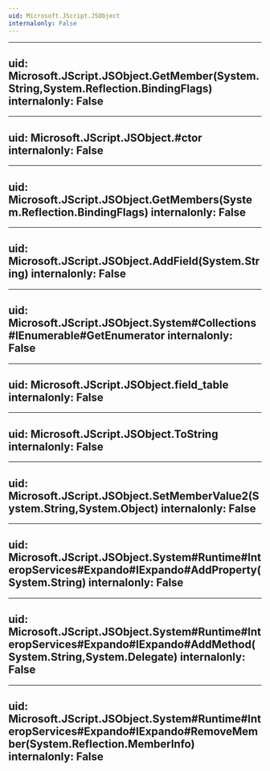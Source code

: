 ```yaml
---
uid: Microsoft.JScript.JSObject
internalonly: False
---
```


---
uid: Microsoft.JScript.JSObject.GetMember(System.String,System.Reflection.BindingFlags)
internalonly: False
---

---
uid: Microsoft.JScript.JSObject.#ctor
internalonly: False
---

---
uid: Microsoft.JScript.JSObject.GetMembers(System.Reflection.BindingFlags)
internalonly: False
---

---
uid: Microsoft.JScript.JSObject.AddField(System.String)
internalonly: False
---

---
uid: Microsoft.JScript.JSObject.System#Collections#IEnumerable#GetEnumerator
internalonly: False
---

---
uid: Microsoft.JScript.JSObject.field_table
internalonly: False
---

---
uid: Microsoft.JScript.JSObject.ToString
internalonly: False
---

---
uid: Microsoft.JScript.JSObject.SetMemberValue2(System.String,System.Object)
internalonly: False
---

---
uid: Microsoft.JScript.JSObject.System#Runtime#InteropServices#Expando#IExpando#AddProperty(System.String)
internalonly: False
---

---
uid: Microsoft.JScript.JSObject.System#Runtime#InteropServices#Expando#IExpando#AddMethod(System.String,System.Delegate)
internalonly: False
---

---
uid: Microsoft.JScript.JSObject.System#Runtime#InteropServices#Expando#IExpando#RemoveMember(System.Reflection.MemberInfo)
internalonly: False
---
